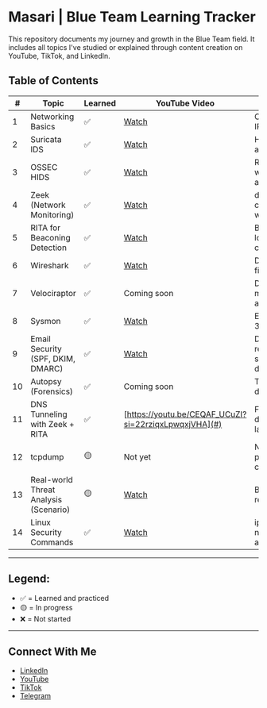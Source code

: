 # Masari | Blue Team Learning Tracker

This repository documents my journey and growth in the Blue Team field. It includes all topics I've studied or explained through content creation on YouTube, TikTok, and LinkedIn.

## Table of Contents

| #  | Topic                                | Learned | YouTube Video | Notes |
|----|--------------------------------------|---------|----------------|-------|
| 1  | Networking Basics                    | ✅       | [Watch](#)      | OSI Model, IP, Ports |
| 2  | Suricata IDS                         | ✅       | [Watch](#)      | HTTP rules, alert testing |
| 3  | OSSEC HIDS                           | ✅       | [Watch](#)      | Rule writing, alerts |
| 4  | Zeek (Network Monitoring)            | ✅       | [Watch](#)      | dns.log, conn.log, weird.log |
| 5  | RITA for Beaconing Detection         | ✅       | [Watch](#)      | Beaconing, long connections |
| 6  | Wireshark                            | ✅       | [Watch](#)      | DNS, TCP, filter use |
| 7  | Velociraptor                         | ✅       | Coming soon     | DFIR, live memory analysis |
| 8  | Sysmon                                | ✅       | [Watch](#)      | Event ID 1, 3, 10 |
| 9  | Email Security (SPF, DKIM, DMARC)    | ✅       | [Watch](#)      | DNS records, spoofing defense |
| 10 | Autopsy (Forensics)                  | ✅       | Coming soon     | Timeline, deleted files |
| 11 | DNS Tunneling with Zeek + RITA       | ✅       | [https://youtu.be/CEQAF_UCuZI?si=22rziqxLpwqxjVHA](#)      | Full detection lab |
| 12 | tcpdump                              | 🟡       | Not yet         | Network packet capture |
| 13 | Real-world Threat Analysis (Scenario)| 🟡       | [Watch](#)      | Blue Team response |
| 14 | Linux Security Commands              | ✅       | [Watch](#)      | iptables, netstat, auditd |

---

## Legend:
- ✅ = Learned and practiced
- 🟡 = In progress
- ❌ = Not started

---

## Connect With Me

- [LinkedIn](https://www.linkedin.com/in/sajad-al-zubaidi-2682b9344?utm_source=share&utm_campaign=share_via&utm_content=profile&utm_medium=android_app)
- [YouTube](https://www.youtube.com/channel/UCSQqNmhfxmDQjovFPm90dag)
- [TikTok](https://www.tiktok.com/@birkhoff03?is_from_webapp=1&sender_device=pc)
- [Telegram](https://t.me/BIRKHOFF03)
